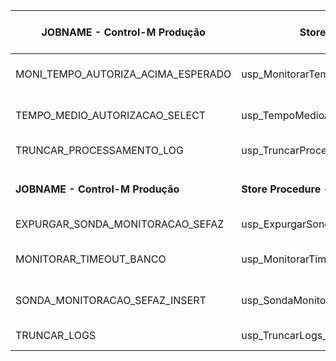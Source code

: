 | **JOBNAME - Control-M Produção** | **Store Procedure - NFCe -IN** | **Periodicidade** | **Horário de execução** |
|--|--|--|--|
| MONI_TEMPO_AUTORIZA_ACIMA_ESPERADO | usp_MonitorarTempoAutorizacaoAcimaEsperado_JOB | Diariamente | execução de 2 em 2 minutos |
| TEMPO_MEDIO_AUTORIZACAO_SELECT | usp_TempoMedioAutorizacaoSelect_JOB | Diariamente | execução de 1 em 1 minuto |
| TRUNCAR_PROCESSAMENTO_LOG | usp_TruncarProcessamentoLog_JOB | Todos os Sábados |  Execução 00h00|
|  |  |  |  |
| **JOBNAME - Control-M Produção** | **Store Procedure - NFCe -IN** | **Periodicidade** | **Horário de execução** |
| EXPURGAR_SONDA_MONITORACAO_SEFAZ | usp_ExpurgarSondaMonitoracaoSefaz_JOB | Diariamente | Execução às 05h00 |
| MONITORAR_TIMEOUT_BANCO | usp_MonitorarTimeoutBanco_JOB | Diariamente | execução de 2 em 2 minutos |
| SONDA_MONITORACAO_SEFAZ_INSERT | usp_SondaMonitoracaoSefazInsert_JOB | Diariamente | execução de 2 em 2 minutos |
| TRUNCAR_LOGS | usp_TruncarLogs_JOB | Todo último dia do mês | Execução às 01h00 |

